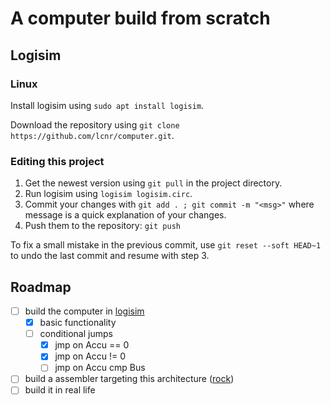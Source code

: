 # A computer build from scratch

## Logisim

### Linux

Install logisim using `sudo apt install logisim`.

Download the repository using `git clone https://github.com/lcnr/computer.git`.

### Editing this project

1. Get the newest version using `git pull` in the project directory.
2. Run logisim using `logisim logisim.circ`.
3. Commit your changes with `git add . ; git commit -m "<msg>"`
where message is a quick explanation of your changes.
4. Push them to the repository: `git push`

To fix a small mistake in the previous commit, use `git reset --soft HEAD~1`
to undo the last commit and resume with step 3.

## Roadmap

- [ ] build the computer in [logisim]
  - [x] basic functionality
  - [ ] conditional jumps
    - [x] jmp on Accu == 0
    - [x] jmp on Accu != 0
    - [ ] jmp on Accu cmp Bus
- [ ] build a assembler targeting this architecture ([rock])
- [ ] build it in real life

[logisim]: http://www.cburch.com/logisim
[rock]: ./rock/README.md
